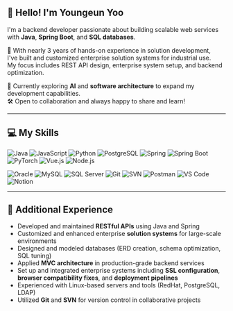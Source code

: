 ## 👋 Hello! I'm Youngeun Yoo

I'm a backend developer passionate about building scalable web services with **Java**, **Spring Boot**, and **SQL databases**.

🚀 With nearly 3 years of hands-on experience in solution development,  
I've built and customized enterprise solution systems for industrial use.  
My focus includes REST API design, enterprise system setup, and backend optimization.

🧠 Currently exploring **AI** and **software architecture** to expand my development capabilities.  
🛠️ Open to collaboration and always happy to share and learn!

---

## 💻 My Skills

![Java](https://img.shields.io/badge/Java-ED8B00?style=flat-square&logo=java&logoColor=white)
![JavaScript](https://img.shields.io/badge/JavaScript-F7DF1E?style=flat-square&logo=javascript&logoColor=black)
![Python](https://img.shields.io/badge/Python-3776AB?style=flat-square&logo=python&logoColor=white)
![PostgreSQL](https://img.shields.io/badge/PostgreSQL-336791?style=flat-square&logo=postgresql&logoColor=white)
![Spring](https://img.shields.io/badge/Spring-6DB33F?style=flat-square&logo=spring&logoColor=white)
![Spring Boot](https://img.shields.io/badge/Spring_Boot-6DB33F?style=flat-square&logo=springboot&logoColor=white)
![PyTorch](https://img.shields.io/badge/PyTorch-EE4C2C?style=flat-square&logo=pytorch&logoColor=white)
![Vue.js](https://img.shields.io/badge/Vue.js-4FC08D?style=flat-square&logo=vue.js&logoColor=white)
![Node.js](https://img.shields.io/badge/Node.js-339933?style=flat-square&logo=node.js&logoColor=white)

![Oracle](https://img.shields.io/badge/Oracle-F80000?style=flat-square&logo=oracle&logoColor=white)
![MySQL](https://img.shields.io/badge/MySQL-4479A1?style=flat-square&logo=mysql&logoColor=white)
![SQL Server](https://img.shields.io/badge/SQL_Server-CC2927?style=flat-square&logo=microsoft-sql-server&logoColor=white)
![Git](https://img.shields.io/badge/Git-F05032?style=flat-square&logo=git&logoColor=white)
![SVN](https://img.shields.io/badge/SVN-809CC9?style=flat-square&logo=subversion&logoColor=white)
![Postman](https://img.shields.io/badge/Postman-FF6C37?style=flat-square&logo=postman&logoColor=white)
![VS Code](https://img.shields.io/badge/VS_Code-007ACC?style=flat-square&logo=visual-studio-code&logoColor=white)
![Notion](https://img.shields.io/badge/Notion-000000?style=flat-square&logo=notion&logoColor=white)
 
---

## 🧩 Additional Experience

- Developed and maintained **RESTful APIs** using Java and Spring
- Customized and enhanced enterprise **solution systems** for large-scale environments
- Designed and modeled databases (ERD creation, schema optimization, SQL tuning)
- Applied **MVC architecture** in production-grade backend services
- Set up and integrated enterprise systems including **SSL configuration**, **browser compatibility fixes**, and **deployment pipelines**
- Experienced with Linux-based servers and tools (RedHat, PostgreSQL, LDAP)
- Utilized **Git** and **SVN** for version control in collaborative projects
